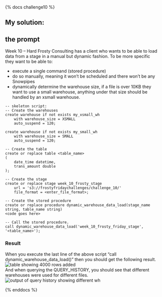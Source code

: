 {% docs challenge10 %}
## My solution:

## the prompt
Week 10 – Hard
Frosty Consulting has a client who wants to be able to load data from a stage in a manual but dynamic fashion. To be more specific they want to be able to:  

- execute a single command (stored procedure)  
- do so manually, meaning it won’t be scheduled and there won’t be any Snowpipes  
- dynamically determine the warehouse size, if a file is over 10KB they want to use a small warehouse, anything under that size should be handled by an xsmall warehouse.
```
-- skeleton script:
-- Create the warehouses
create warehouse if not exists my_xsmall_wh 
    with warehouse_size = XSMALL
    auto_suspend = 120;
    
create warehouse if not exists my_small_wh 
    with warehouse_size = SMALL
    auto_suspend = 120;

-- Create the table
create or replace table <table_name>
(
    date_time datetime,
    trans_amount double
);

-- Create the stage
create or replace stage week_10_frosty_stage
    url = 's3://frostyfridaychallenges/challenge_10/'
    file_format = <enter_file_format>;

-- Create the stored procedure
create or replace procedure dynamic_warehouse_data_load(stage_name string, table_name string)
<code goes here>

-- Call the stored procedure.
call dynamic_warehouse_data_load('week_10_frosty_friday_stage', '<table_name>');
```


### Result
When you execute the last line of the above script “call dynamic_warehouse_data_load()” then you should get the following result.  
![table showing 4000 rows added](https://frostyfriday.org/wp-content/uploads/2022/08/result_screenshot.png)  
And when querying the QUERY_HISTORY, you should see that different warehouses were used for different files.  
![output of query history showing different wh](https://frostyfriday.org/wp-content/uploads/2022/08/query_history.png)

{% enddocs %}